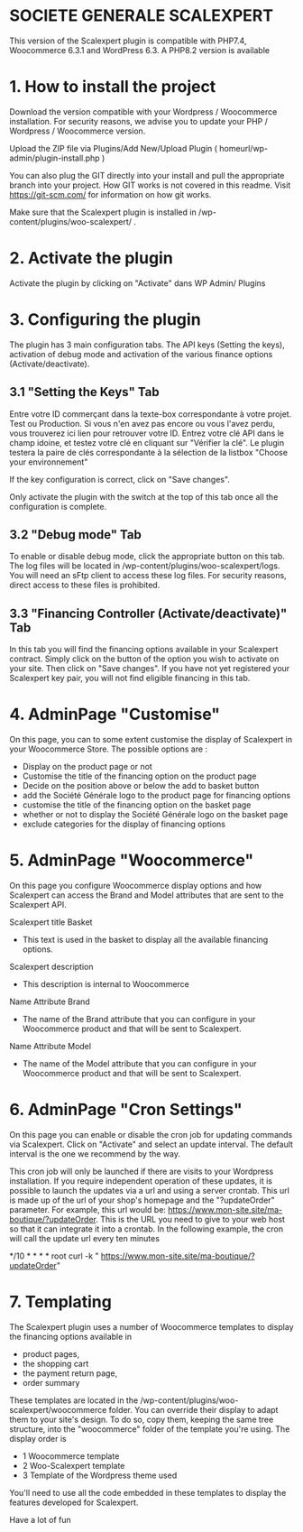 # SOCIETE GENERALE SCALEXPERT

This version of the Scalexpert plugin is compatible with PHP7.4, Woocommerce 6.3.1 and WordPress 6.3. A PHP8.2 version
is available

# 1. How to install the project

Download the version compatible with your Wordpress / Woocommerce installation. For security reasons, we advise you to
update your PHP / Wordpress / Woocommerce version.

Upload the ZIP file via Plugins/Add New/Upload Plugin ( homeurl/wp-admin/plugin-install.php )

You can also plug the GIT directly into your install and pull the appropriate branch into your project. How GIT works is
not covered in this readme. Visit https://git-scm.com/ for information on how git works.

Make sure that the Scalexpert plugin is installed in /wp-content/plugins/woo-scalexpert/ .

# 2. Activate the plugin

Activate the plugin by clicking on "Activate" dans WP Admin/ Plugins

# 3. Configuring the plugin

The plugin has 3 main configuration tabs. The API keys (Setting the keys), activation of debug mode and activation of
the various finance options (Activate/deactivate).

## 3.1 "Setting the Keys" Tab

Entre votre ID commerçant dans la texte-box correspondante à votre projet. Test ou Production. Si vous n'en avez pas
encore ou vous l'avez perdu, vous trouverez ici lien pour retrouver votre ID. Entrez votre clé API dans le champ idoine,
et testez votre clé en cliquant sur "Vérifier la clé". Le plugin testera la paire de clés correspondante à la sélection
de la listbox "Choose your environnement"

If the key configuration is correct, click on "Save changes".

Only activate the plugin with the switch at the top of this tab once all the configuration is complete.

## 3.2 "Debug mode" Tab

To enable or disable debug mode, click the appropriate button on this tab. The log files will be located in
/wp-content/plugins/woo-scalexpert/logs. You will need an sFtp client to access these log files. For security reasons,
direct access to these files is prohibited.

## 3.3 "Financing Controller (Activate/deactivate)" Tab

In this tab you will find the financing options available in your Scalexpert contract. Simply click on the button of the
option you wish to activate on your site. Then click on "Save changes". If you have not yet registered your Scalexpert
key pair, you will not find eligible financing in this tab.

# 4. AdminPage "Customise"

On this page, you can to some extent customise the display of Scalexpert in your Woocommerce Store.
The possible options are :

- Display on the product page or not
- Customise the title of the financing option on the product page
- Decide on the position above or below the add to basket button
- add the Société Générale logo to the product page for financing options
- customise the title of the financing option on the basket page
- whether or not to display the Société Générale logo on the basket page
- exclude categories for the display of financing options

# 5. AdminPage "Woocommerce"

On this page you configure Woocommerce display options and how Scalexpert can access the Brand and Model attributes that
are sent to the Scalexpert API.

Scalexpert title Basket

- This text is used in the basket to display all the available financing options.

Scalexpert description

- This description is internal to Woocommerce

Name Attribute Brand

- The name of the Brand attribute that you can configure in your Woocommerce product and that will be sent to
  Scalexpert.

Name Attribute Model

- The name of the Model attribute that you can configure in your Woocommerce product and that will be sent to
  Scalexpert.

# 6. AdminPage "Cron Settings"

On this page you can enable or disable the cron job for updating commands via Scalexpert. Click on "Activate" and select
an update interval. The default interval is the one we recommend by the way.

This cron job will only be launched if there are visits to your Wordpress installation. If you require independent
operation of these updates, it is possible to launch the updates via a url and using a server crontab. This url is made
up of the url of your shop's homepage and the "?updateOrder" parameter. For example, this url would
be: https://www.mon-site.site/ma-boutique/?updateOrder. This is the URL you need to give to your web host so that it can
integrate it into a crontab.
In the following example, the cron will call the update url every ten minutes

*/10 * * * * root curl -k " https://www.mon-site.site/ma-boutique/?updateOrder"

# 7. Templating

The Scalexpert plugin uses a number of Woocommerce templates to display the financing options available in

- product pages,
- the shopping cart
- the payment return page,
- order summary

These templates are located in the /wp-content/plugins/woo-scalexpert/woocommerce folder. You can override their display
to adapt them to your site's design. To do so, copy them, keeping the same tree structure, into the "woocommerce" folder
of the template you're using. The display order is

- 1 Woocommerce template
- 2 Woo-Scalexpert template
- 3 Template of the Wordpress theme used

You'll need to use all the code embedded in these templates to display the features developed for Scalexpert.

Have a lot of fun
